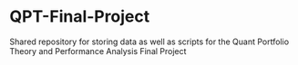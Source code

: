 # QPT-Final-Project
Shared repository for storing data as well as scripts for the Quant Portfolio Theory and Performance Analysis Final Project
